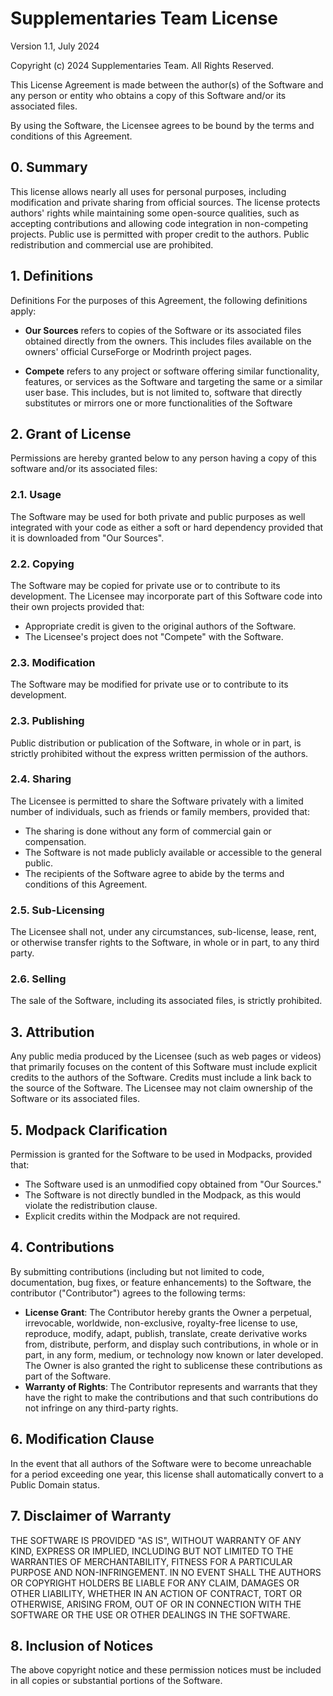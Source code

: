 # Supplementaries Team License
Version 1.1, July 2024

Copyright (c) 2024 Supplementaries Team.  All Rights Reserved.

This License Agreement is made between the author(s) of the Software and any person or entity who obtains a copy of this Software and/or its associated files.

By using the Software, the Licensee agrees to be bound by the terms and conditions of this Agreement.

## 0. Summary
This license allows nearly all uses for personal purposes, including modification and private sharing from official sources.
The license protects authors' rights while maintaining some open-source qualities, such as accepting contributions and allowing code integration in non-competing projects.
Public use is permitted with proper credit to the authors.
Public redistribution and commercial use are prohibited. 

## 1. Definitions

Definitions
For the purposes of this Agreement, the following definitions apply:

- **Our Sources** refers to copies of the Software or its associated files obtained directly from the owners. This includes files available on the owners' official CurseForge or Modrinth project pages.

- **Compete** refers to any project or software offering similar functionality, features, or services as the Software and targeting the same or a similar user base. This includes, but is not limited to, software that directly substitutes or mirrors one or more functionalities of the Software

## 2. Grant of License

Permissions are hereby granted below to any person having a copy of
this software and/or its associated files:

### 2.1. Usage
The Software may be used for both private and public purposes as well integrated with your code as either a soft or hard dependency provided that it is downloaded from "Our Sources". 

### 2.2. Copying
The Software may be copied for private use or to contribute to its development.
The Licensee may incorporate part of this Software code into their own projects provided that:
- Appropriate credit is given to the original authors of the Software.
- The Licensee's project does not "Compete" with the Software.

### 2.3. Modification
The Software may be modified for private use or to contribute to its development.

### 2.3. Publishing
Public distribution or publication of the Software, in whole or in part, is strictly prohibited without the express written permission of the authors.

### 2.4. Sharing
The Licensee is permitted to share the Software privately with a limited number of individuals, such as friends or family members, provided that:

- The sharing is done without any form of commercial gain or compensation.
- The Software is not made publicly available or accessible to the general public.
- The recipients of the Software agree to abide by the terms and conditions of this Agreement.

### 2.5. Sub-Licensing
The Licensee shall not, under any circumstances, sub-license, lease, rent, or otherwise transfer rights to the Software, in whole or in part, to any third party.

### 2.6. Selling
The sale of the Software, including its associated files, is strictly prohibited.

## 3. Attribution
Any public media produced by the Licensee (such as web pages or videos) that primarily focuses on the content of this Software must include explicit credits to the authors of the Software.
Credits must include a link back to the source of the Software.
The Licensee may not claim ownership of the Software or its associated files.

## 5. Modpack Clarification
Permission is granted for the Software to be used in Modpacks, provided that:

- The Software used is an unmodified copy obtained from "Our Sources."
- The Software is not directly bundled in the Modpack, as this would violate the redistribution clause.
- Explicit credits within the Modpack are not required.

## 4. Contributions
By submitting contributions (including but not limited to code, documentation, bug fixes, or feature enhancements) to the Software, the contributor ("Contributor") agrees to the following terms:

- **License Grant**: The Contributor hereby grants the Owner a perpetual, irrevocable, worldwide, non-exclusive, royalty-free license to use, reproduce, modify, adapt, publish, translate, create derivative works from, distribute, perform, and display such contributions, in whole or in part, in any form, medium, or technology now known or later developed. The Owner is also granted the right to sublicense these contributions as part of the Software.
- **Warranty of Rights**: The Contributor represents and warrants that they have the right to make the contributions and that such contributions do not infringe on any third-party rights.

## 6. Modification Clause
In the event that all authors of the Software were to become unreachable for a period exceeding one year, this license shall automatically convert to a Public Domain status.

## 7. Disclaimer of Warranty

THE SOFTWARE IS PROVIDED "AS IS", WITHOUT WARRANTY OF ANY KIND, EXPRESS OR IMPLIED, INCLUDING BUT NOT LIMITED TO THE WARRANTIES OF MERCHANTABILITY, FITNESS FOR A PARTICULAR PURPOSE AND NON-INFRINGEMENT. IN NO EVENT SHALL THE AUTHORS OR COPYRIGHT HOLDERS BE LIABLE FOR ANY CLAIM, DAMAGES OR OTHER LIABILITY, WHETHER IN AN ACTION OF CONTRACT, TORT OR OTHERWISE, ARISING FROM, OUT OF OR IN CONNECTION WITH THE SOFTWARE OR THE USE OR OTHER DEALINGS IN THE SOFTWARE.

## 8. Inclusion of Notices
The above copyright notice and these permission notices must be included in all copies or substantial portions of the Software.
